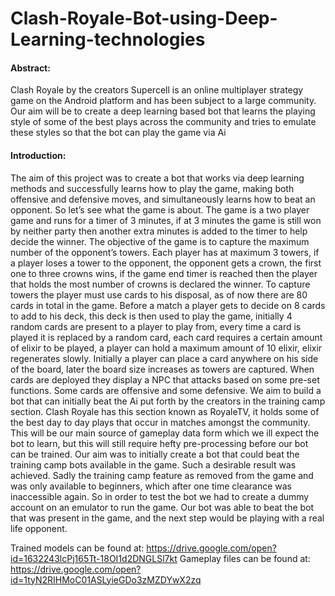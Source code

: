 # Clash-Royale-Bot-using-Deep-Learning-technologies

#### Abstract:
Clash Royale by the creators Supercell is an online multiplayer strategy game on the Android platform and has been subject to a large community. Our aim will be to create a deep learning based bot that learns the playing style of some of the best plays across the community and tries to emulate these styles so that the bot can play the game via Ai

#### Introduction:

The aim of this project was to create a bot that works via deep learning methods and successfully learns how to play the game, making both offensive and defensive moves, and simultaneously learns how to beat an opponent.
So let’s see what the game is about. The game is a two player game and runs for a timer of 3 minutes, if at 3 minutes the game is still won by neither party then another extra minutes is added to the timer to help decide the winner. The objective of the game is to capture the maximum number of the opponent’s towers. Each player has at maximum 3 towers, if a player loses a tower to the opponent, the opponent gets a crown, the first one to three crowns wins, if the game end timer is reached then the player that holds the most number of crowns is declared the winner. To capture towers the player must use cards to his disposal, as of now there are 80 cards in total in the game. Before a match a player gets to decide on 8 cards to add to his deck, this deck is then used to play the game, initially 4 random cards are present to a player to play from, every time a card is played it is replaced by a random card, each card requires a certain amount of elixir to be played, a player can hold a maximum amount of 10 elixir, elixir regenerates slowly. Initially a player can place a card anywhere on his side of the board, later the board size increases as towers are captured. When cards are deployed they display a NPC that attacks based on some pre-set functions. Some cards are offensive and some defensive. We aim to build a bot that can initially beat the Ai put forth by the creators in the training camp section. 
Clash Royale has this section known as RoyaleTV, it holds some of the best day to day plays that occur in matches amongst the community. This will be our main source of gameplay data form which we ill expect the bot to learn, but this will still require hefty pre-processing before our bot can be trained.
Our aim was to initially create a bot that could beat the training camp bots available in the game. Such a desirable result was achieved. Sadly the training camp feature as removed from the game and was only available to beginners, which after one time clearance was inaccessible again. So in order to test the bot we had to create a dummy account on an emulator to run the game. Our bot was able to beat the bot that was present in the game, and the next step would be playing with a real life opponent.

Trained models can be found at: https://drive.google.com/open?id=1632243lcPj165Tt-18OI1d2DNGLSl7kt
Gameplay files can be found at: https://drive.google.com/open?id=1tyN2RIHMoC01ASLyieGDo3zMZDYwX2zq
